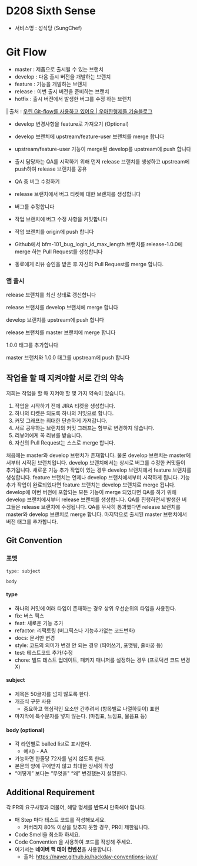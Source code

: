 # D208 Sixth Sense

- 서비스명 : 성식당 (SungChef)



# Git Flow

- master : 제품으로 출시될 수 있는 브랜치
- develop : 다음 출시 버전을 개발하는 브랜치
- feature : 기능을 개발하는 브랜치
- release : 이번 출시 버전을 준비하는 브랜치
- hotfix : 출시 버전에서 발생한 버그를 수정 하는 브랜치

| 출처 : [우린 Git-flow를 사용하고 있어요 | 우아한형제들 기술블로그](https://techblog.woowahan.com/2553/)

- develop 변경사항을 feature로 가져오기 (Optional)

- develop 브랜치에 upstream/feature-user 브랜치를 merge 합니다

- upstream/feature-user 기능이 merge된 develop를 upstream에 push 합니다

- 출시 담당자는 QA를 시작하기 위해 먼저 release 브랜치를 생성하고 upstream에 push하여 release 브랜치를 공유

- QA 중 버그 수정하기

- release 브랜치에서 버그 티켓에 대한 브랜치를 생성합니다

- 버그를 수정합니다

- 작업 브랜치에 버그 수정 사항을 커밋합니다

- 작업 브랜치를 origin에 push 합니다

- Github에서 bfm-101_bug_login_id_max_length 브랜치를 release-1.0.0에 merge 하는 Pull Request를 생성합니다

- 동료에게 리뷰 승인을 받은 후 자신의 Pull Request를 merge 합니다.

### 앱 출시

release 브랜치를 최신 상태로 갱신합니다

release 브랜치를 develop 브랜치에 merge 합니다

develop 브랜치를 upstream에 push 합니다

release 브랜치를 master 브랜치에 merge 합니다

1.0.0 태그를 추가합니다

master 브랜치와 1.0.0 태그를 upstream에 push 합니다

## 작업을 할 때 지켜야할 서로 간의 약속

저희는 작업을 할 때 지켜야 할 몇 가지 약속이 있습니다.

1. 작업을 시작하기 전에 JIRA 티켓을 생성합니다.
2. 하나의 티켓은 되도록 하나의 커밋으로 합니다.
3. 커밋 그래프는 최대한 단순하게 가져갑니다.
4. 서로 공유하는 브랜치의 커밋 그래프는 함부로 변경하지 않습니다.
5. 리뷰어에게 꼭 리뷰를 받습니다.
6. 자신의 Pull Request는 스스로 merge 합니다.

처음에는 master와 develop 브랜치가 존재합니다. 물론 develop 브랜치는 master에서부터 시작된 브랜치입니다. develop 브랜치에서는 상시로 버그를 수정한 커밋들이 추가됩니다. 새로운 기능 추가 작업이 있는 경우 develop 브랜치에서 feature 브랜치를 생성합니다. feature 브랜치는 언제나 develop 브랜치에서부터 시작하게 됩니다. 기능 추가 작업이 완료되었다면 feature 브랜치는 develop 브랜치로 merge 됩니다. develop에 이번 버전에 포함되는 모든 기능이 merge 되었다면 QA를 하기 위해 develop 브랜치에서부터 release 브랜치를 생성합니다. QA를 진행하면서 발생한 버그들은 release 브랜치에 수정됩니다. QA를 무사히 통과했다면 release 브랜치를 master와 develop 브랜치로 merge 합니다. 마지막으로 출시된 master 브랜치에서 버전 태그를 추가합니다.

## Git Convention

### 포맷

```
type: subject

body
```

#### type

- 하나의 커밋에 여러 타입이 존재하는 경우 상위 우선순위의 타입을 사용한다.
- fix: 버스 픽스
- feat: 새로운 기능 추가
- refactor: 리팩토링 (버그픽스나 기능추가없는 코드변화)
- docs: 문서만 변경
- style: 코드의 의미가 변경 안 되는 경우 (띄어쓰기, 포맷팅, 줄바꿈 등)
- test: 테스트코드 추가/수정
- chore: 빌드 테스트 업데이트, 패키지 매니저를 설정하는 경우 (프로덕션 코드 변경 X)

#### subject

- 제목은 50글자를 넘지 않도록 한다.
- 개조식 구문 사용
    - 중요하고 핵심적인 요소만 간추려서 (항목별로 나열하듯이) 표현
- 마지막에 특수문자를 넣지 않는다. (마침표, 느낌표, 물음표 등)

#### body (optional)

- 각 라인별로 balled list로 표시한다.
    - 예시) - AA
- 가능하면 한줄당 72자를 넘지 않도록 한다.
- 본문의 양에 구애받지 않고 최대한 상세히 작성
- “어떻게” 보다는 “무엇을" “왜” 변경했는지 설명한다.

## Additional Requirement

각 PR의 요구사항과 더불어, 해당 명세를 **반드시** 만족해야 합니다.

- 매 Step 마다 테스트 코드를 작성해보세요.
  - 커버리지 80% 이상을 맞추지 못할 경우, PR이 제한됩니다.
- Code Smell을 최소화 하세요.
- Code Convention 을 사용하여 코드를 작성해 주세요.
- 여기서는 **네이버 핵 데이 컨벤션**을 사용합니다.
    - 출처: https://naver.github.io/hackday-conventions-java/